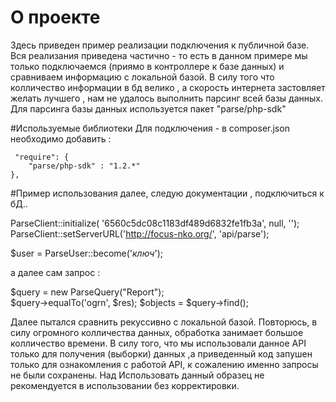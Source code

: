 # О проекте
Здесь приведен пример реализации подключения к публичной  базе.
Вся реализания приведена частично - то есть в данном примере мы только подключаемся (приямо в контроллере к базе данных) и сравниваем информацию с локальной базой.
В силу того что колличество информации в бд велико , а скорость интернета застовляет желать лучшего , нам не удалось выполнить парсинг всей базы данных.
Для парсинга базы данных используется пакет "parse/php-sdk"

#Используемые библиотеки
Для подключения - в composer.json необходимо добавить : 

     "require": {
		"parse/php-sdk" : "1.2.*"
    },

#Пример использования
далее, следую документации , подключиться к бД..

 ParseClient::initialize( '6560c5dc08c1183df489d6832fe1fb3a', null, '');
 ParseClient::setServerURL('http://focus-nko.org/', 'api/parse');
                                                                                  
 $user = ParseUser::become('*ключ*');



а далее сам запрос :
 
  $query = new ParseQuery("Report");                                     
  $query->equalTo('ogrn', $res);
  $objects = $query->find();        



Далее пытался сравнить рекуссивно с локальной базой.
Повторюсь, в силу огромного колличества данных, обработка занимает большое колличество времени.
В силу того, что мы использовали данное API только для получения (выборки) данных ,а приведенный код запушен только для ознакомления с работой API, к сожалению именно запросы не были сохранены.
Над
Использовать данный образец не рекомендуется в использовании  без корректировки.
